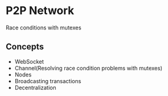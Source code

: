# P2P Network
Race conditions with mutexes

## Concepts
- WebSocket
- Channel(Resolving race condition problems with mutexes)
- Nodes
- Broadcasting transactions
- Decentralization